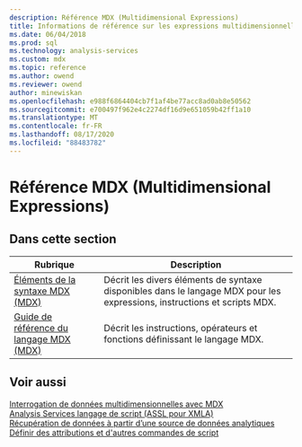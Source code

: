 ```yaml
---
description: Référence MDX (Multidimensional Expressions)
title: Informations de référence sur les expressions multidimensionnelles (MDX) | Microsoft Docs
ms.date: 06/04/2018
ms.prod: sql
ms.technology: analysis-services
ms.custom: mdx
ms.topic: reference
ms.author: owend
ms.reviewer: owend
author: minewiskan
ms.openlocfilehash: e988f6864404cb7f1af4be77acc8ad0ab8e50562
ms.sourcegitcommit: e700497f962e4c2274df16d9e651059b42ff1a10
ms.translationtype: MT
ms.contentlocale: fr-FR
ms.lasthandoff: 08/17/2020
ms.locfileid: "88483782"
---
```

# <a name="multidimensional-expressions-mdx-reference"></a>Référence MDX (Multidimensional Expressions)


    
## <a name="in-this-section"></a>Dans cette section  
  
|Rubrique|Description|  
|-----------|-----------------|  
|[Éléments de la syntaxe MDX &#40;MDX&#41;](../mdx/mdx-syntax-elements-mdx.md)|Décrit les divers éléments de syntaxe disponibles dans le langage MDX pour les expressions, instructions et scripts MDX.|  
|[Guide de référence du langage MDX &#40;MDX&#41;](../mdx/mdx-language-reference-mdx.md)|Décrit les instructions, opérateurs et fonctions définissant le langage MDX.|  
  
## <a name="see-also"></a>Voir aussi  
 [Interrogation de données multidimensionnelles avec MDX](https://docs.microsoft.com/analysis-services/multidimensional-models/mdx/querying-multidimensional-data-with-mdx)   
 [Analysis Services langage de script &#40;ASSL pour XMLA&#41;](https://docs.microsoft.com/analysis-services/assl/analysis-services-scripting-language-assl-for-xmla)   
 [Récupération de données à partir d’une source de données analytiques](https://docs.microsoft.com/analysis-services/adomd/multidimensional-models-adomd-net-client/retrieving-data-from-an-analytical-data-source?view=asallproducts-allversions)   
 [Définir des attributions et d'autres commandes de script](https://docs.microsoft.com/analysis-services/multidimensional-models/define-assignments-and-other-script-commands)  
  
  
